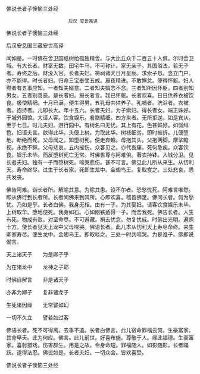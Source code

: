   佛说长者子懊恼三处经  

                        　　后汉 安世高译  

佛说长者子懊恼三处经  

后汉安息国三藏安世高译  

闻如是。一时佛在舍卫国祇树给孤独精舍。与大比丘众千二百五十人俱。尔时舍卫城。有大长者。财富无数。田宅牛马。不可称计。家无亲子。其国俗法。若无子者。寿终之后。财没入官。长者夫妇。祷祠诸天日月星辰。求索子息。竖立门户。亦不能得。时长者妇。归命三宝奉受五戒。晨夜精进。不敢懈怠。便得怀躯。妇人黠者有五事应知。一者知夫婿意。二者知夫婿念不念。三者知所因怀躯。四者别知男女。五者别善恶。是长者妇。报长者言。我已怀躯。长者欢喜。日日供养衣被饮食。极使精细。十月已满。便生得男。五乳母共供养子。乳哺者。洗浴者。衣被者。抱持者。儿即长大。年十五六。长者夫妇。为子索妇。得长者女。端正姝好。于城外园馆。大请人客。饮食娱乐。肴膳精细。四方来者。无所拒逆。如是宾从。至于七日。时儿夫妇。游行园中。有树名曰无忧。其上有花。色甚鲜好。如弱绯色。妇语夫言。欲得此华。夫便上树。为取此华。树枝细劣。即时摧折。儿便堕地。断绝而死。父母闻之。知堕树死。便走奔趣。母抱其头。父抱两脚。摩挲瞻视。永绝不稣。父母悲哀。五内摧伤。众客见之。亦代哀痛。死何急疾。众客饮食。娱乐未毕。而反堕树死亡无常。时佛世尊与阿难俱。著衣持钵。入城分卫。见长者夫妇。独有一子而堕树死。啼哭悲伤。甚不可言。佛见此儿所从来生。从忉利天。寿命终尽。过生于长者家。死即生龙中。金翅鸟王。复取食之。三处悲哀。悉共发丧。  

佛告阿难。诣长者所。解喻其意。为除其患。设不尔者。恐愁忧死。阿难言唯然。即从佛行到长者所。长者闻佛来到其所。心即欢喜。稽首佛足。佛问长者。何为愁忧。乃如是乎。长者白佛。我身无相。由有一子。为其娶妇。请客饮食娱乐未毕。上树取华。堕地便死。我身如石。心如刚铁适得一子。而舍我死。佛告长者。人生有死。物成有败。对至命尽。不可避藏。捐去忧念。勿复忧戚。时佛出光明。遍照十方。使长者见天上龙中父母啼哭。佛语长者。此儿本从忉利天上寿尽命终。来生卿家寿尽。便生龙中。金翅鸟王。即取啖之。三处一时共啼哭。为是谁子。佛即说偈言。  

天上诸天子　　为是卿子乎  

为在诸龙中　　龙神之子耶  

时佛自解言　　非是诸天子  

亦非为卿子　　复非诸龙子  

生死诸因缘　　无常譬如幻  

一切不久立　　譬若如过客  

佛语长者。死不可得离。去事不追。长者白佛言。此儿宿命罪福云何。生豪富家。其命早夭。此为何应。佛言。此儿前世。好喜布施。尊敬于人。缘此福德。生豪富家。喜射猎戏。伤害群生。用是之故。令身命短。罪福随人。如影随形。长者踊跃。逮得法忍。佛说如是。长者夫妇。一切众会。皆欢喜受。  

佛说长者子懊恼三处经  
